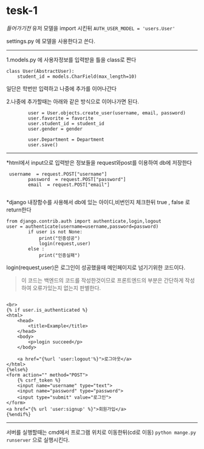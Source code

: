 # tesk-1
_들어가기전_
유저 모델을 import 시킨뒤 
  ```AUTH_USER_MODEL = 'users.User'```

settings.py 에 모델을 사용한다고 쓴다.


__________________________________________


1.models.py 에 사용자정보를 입력받을 틀을 class로 짠다
```
class User(AbstractUser):
    student_id = models.CharField(max_length=10)
```
일단은 학번만 입력하고 나중에 추가를 이어나간다


2.나중에 추가할때는 아래와 같은 방식으로 이어나가면 된다.
```
        user = User.objects.create_user(username, email, password)
        user.favorite = favorite
        user.student_id = student_id
        user.gender = gender
        
        user.Department = Department
        user.save()
```


____________________________________________________________



*html에서 input으로 입력받은 정보들을 request와post를 이용하여 db에 저장한다
```
 username  = request.POST["username"]
        password  = request.POST["password"]
        email  = request.POST["email"]
        
```


*django 내장함수를 사용해서 db에 있는 아이디,비번인지 체크한뒤 true , false 로 return한다
```
from django.contrib.auth import authenticate,login,logout
user = authenticate(username=username,password=password)
        if user is not None:
            print("인증성공")
            login(request,user)
        else :
            print("인증실패")
```
login(request,user)은 로그인이 성공했을때 
메인페이지로 넘기기위한 코드이다.


>이 코드는 백엔드의 코드를 작성한것이므로 프론트엔드의 부분은 간단하게 작성하여
>오류가있는지 없는지 판별한다.
```

<br>
{% if user.is_authenticated %}
<html>
    <head>
        <title>Example</title>
    </head>
    <body>
        <p>login succeed</p>
    </body>
    
    <a href="{%url 'user:logout'%}">로그아웃</a>
</html>
{%else%}
<form action="" method="POST">
    {% csrf_token %}
    <input name="username" type="text">
    <input name="password" type="password">
    <input type="submit" value="로그인">
</form>
<a href="{% url 'user:signup' %}">회원가입</a>
{%endif%}
```


******************************************

서버를 실행할때는 cmd에서 프로그램 위치로 이동한뒤(cd로 이동) 
``` python mange.py runserver ```
으로 실행시킨다.
